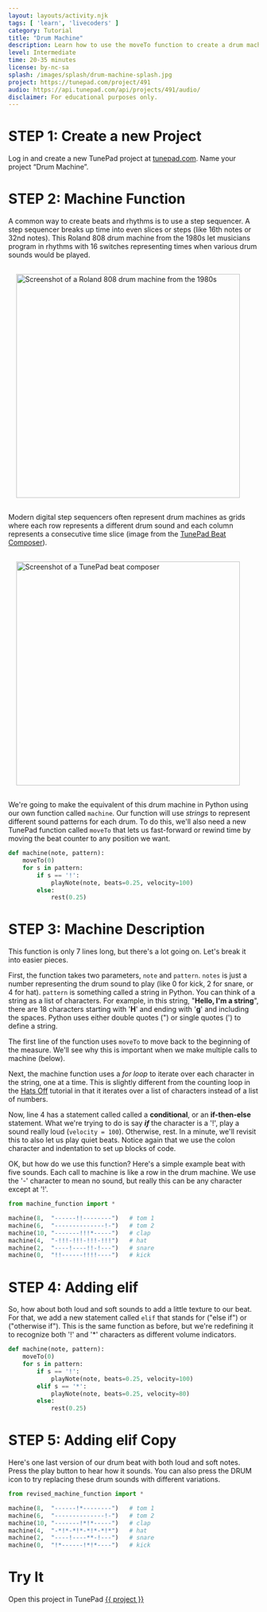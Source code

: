 ```yaml
---
layout: layouts/activity.njk
tags: [ 'learn', 'livecoders' ]
category: Tutorial
title: "Drum Machine"
description: Learn how to use the moveTo function to create a drum machine.
level: Intermediate
time: 20-35 minutes
license: by-nc-sa
splash: /images/splash/drum-machine-splash.jpg
project: https://tunepad.com/project/491
audio: https://api.tunepad.com/api/projects/491/audio/
disclaimer: For educational purposes only.
---
```


# STEP 1: Create a new Project
Log in and create a new TunePad project at [tunepad.com](https://tunepad.com). Name your project “Drum Machine”.

# STEP 2: Machine Function
A common way to create beats and rhythms is to use a step sequencer. A step sequencer breaks up time into even slices or steps (like 16th notes or 32nd notes). This Roland 808 drum machine from the 1980s let musicians program in rhythms with 16 switches representing times when various drum sounds would be played. 

<a href="/images/splash/drum-machine-splash.jpg" target="_blank">
<img src="/images/splash/drum-machine-splash.jpg" alt="Screenshot of a Roland 808 drum machine from the 1980s" width="450px" style="margin: 1rem;"></a>

Modern digital step sequencers often represent drum machines as grids where each row represents a different drum sound and each column represents a consecutive time slice (image from the <a href="/interactives/composer/" target="_blank">TunePad Beat Composer</a>).

<a href="/images/splash/composer-splash.png" target="_blank">
<img src="/images/splash/composer-splash.png" alt="Screenshot of a TunePad beat composer" width="450px" style="margin: 1rem;"></a>

We're going to make the equivalent of this drum machine in Python using our own function called `machine`. Our function will use *strings* to represent different sound patterns for each drum. To do this, we'll also need a new TunePad function called `moveTo` that lets us fast-forward or rewind time by moving the beat counter to any position we want.

```python
def machine(note, pattern):
    moveTo(0)
    for s in pattern:
        if s == '!':
            playNote(note, beats=0.25, velocity=100)
        else:
            rest(0.25)

```

# STEP 3: Machine Description
This function is only 7 lines long, but there's a lot going on. Let's break it into easier pieces. 

First, the function takes two parameters, `note` and `pattern`. `notes` is just a number representing the drum sound to play (like 0 for kick, 2 for snare, or 4 for hat). `pattern` is something called a string in Python. You can think of a string as a list of characters. For example, in this string, "**Hello, I'm a string**", there are 18 characters starting with '**H**' and ending with '**g**' and including the spaces. Python uses either double quotes (") or single quotes (') to define a string.

The first line of the function uses `moveTo` to move back to the beginning of the measure. We'll see why this is important when we make multiple calls to machine (below).

Next, the machine function uses a *for loop* to iterate over each character in the string, one at a time. This is slightly different from the counting loop in the [Hats Off](/tutorials/hats-off) tutorial in that it iterates over a list of characters instead of a list of numbers.

Now, line 4 has a statement called called a **conditional**, or an **if-then-else** statement. What we're trying to do is say **_if_** the character is a '!', play a sound really loud (`velocity = 100`). Otherwise, rest. In a minute, we'll revisit this to also let us play quiet beats. Notice again that we use the colon character and indentation to set up blocks of code. 

OK, but how do we use this function? Here's a simple example beat with five sounds. Each call to machine is like a row in the drum machine. We use the '-' character to mean no sound, but really this can be any character except at '!'.

```python
from machine_function import *

machine(8,  "------!!--------")   # tom 1
machine(6,  "--------------!-")   # tom 2
machine(10, "-------!!!*-----")   # clap
machine(4,  "-!!!-!!!-!!!-!!!")   # hat
machine(2,  "----!----!!-!---")   # snare
machine(0,  "!!------!!!!----")   # kick
```


# STEP 4: Adding elif
So, how about both loud and soft sounds to add a little texture to our beat. For that, we add a new statement called `elif` that stands for ("else if") or ("otherwise if"). This is the same function as before, but we're redefining it to recognize both '!' and '*' characters as different volume indicators.

```python
def machine(note, pattern):
    moveTo(0)
    for s in pattern:
        if s == '!':
            playNote(note, beats=0.25, velocity=100)
        elif s == '*':
            playNote(note, beats=0.25, velocity=80)
        else:
            rest(0.25)
```

# STEP 5: Adding elif Copy
Here's one last version of our drum beat with both loud and soft notes. Press the play button to hear how it sounds. You can also press the DRUM icon to try replacing these drum sounds with different variations.

```python
from revised_machine_function import *

machine(8,  "------!*--------")   # tom 1
machine(6,  "--------------!-")   # tom 2
machine(10, "-------!*!*-----")   # clap
machine(4,  "-*!*-*!*-*!*-*!*")   # hat
machine(2,  "----!----**-!---")   # snare
machine(0,  "!*------!*!*----")   # kick
```

# Try It
Open this project in TunePad <a href="{{project}}" target="_blank">{{ project }}</a>
